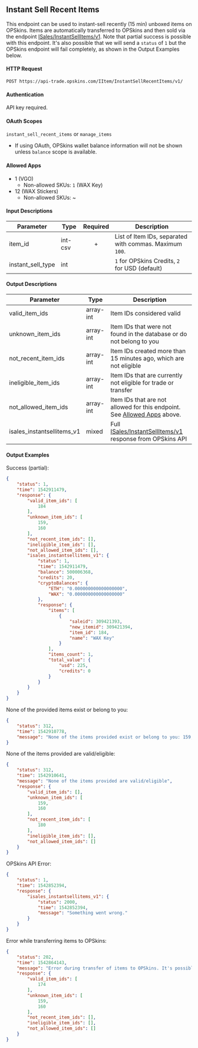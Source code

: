 ## Instant Sell Recent Items

This endpoint can be used to instant-sell recently (15 min) unboxed items on OPSkins. Items are automatically transferred to OPSkins and then sold via the endpoint [ISales/InstantSellItems/v1](https://docs.opskins.com/public/en.html#ISales_InstantSellItems_v1). Note that partial success is possible with this endpoint. It's also possible that we will send a `status` of `1` but the OPSkins endpoint will fail completely, as shown in the Output Examples below.

#### HTTP Request

`POST https://api-trade.opskins.com/IItem/InstantSellRecentItems/v1/`

#### Authentication

API key required.

#### OAuth Scopes
`instant_sell_recent_items` or `manage_items`
- If using OAuth, OPSkins wallet balance information will not be shown unless `balance` scope is available.

#### Allowed Apps
- 1 (VGO)
	- Non-allowed SKUs: `1` (WAX Key)
- 12 (WAX Stickers)
	- Non-allowed SKUs: ~

#### Input Descriptions

Parameter | Type | Required   | Description
--------- | -----| :--------: | -----------
item_id| int-csv | + | List of Item IDs, separated with commas. Maximum `100`.
instant_sell_type | int | | `1` for OPSkins Credits, `2` for USD (default)

#### Output Descriptions
Parameter | Type | Description
--------- | ---- | -----------
valid_item_ids | array-int | Item IDs considered valid
unknown_item_ids | array-int | Item IDs that were not found in the database or do not belong to you
not_recent_item_ids | array-int | Item IDs created more than 15 minutes ago, which are not eligible
ineligible_item_ids | array-int | Item IDs that are currently not eligible for trade or transfer
not_allowed_item_ids | array-int | Item IDs that are not allowed for this endpoint. See [Allowed Apps](/IItem/InstantSellRecentItems.md#allowed-apps) above.
isales_instantsellitems_v1 | mixed | Full [ISales/InstantSellItems/v1](https://docs.opskins.com/public/en.html#ISales_InstantSellItems_v1) response from OPSkins API

#### Output Examples
Success (partial):

```json
{
    "status": 1,
    "time": 1542911479,
    "response": {
        "valid_item_ids": [
            184
        ],
        "unknown_item_ids": [
            159,
            160
        ],
        "not_recent_item_ids": [],
        "ineligible_item_ids": [],
        "not_allowed_item_ids": [],
        "isales_instantsellitems_v1": {
            "status": 1,
            "time": 1542911479,
            "balance": 500006368,
            "credits": 20,
            "cryptoBalances": {
                "ETH": "0.000000000000000000",
                "WAX": "0.000000000000000000"
            },
            "response": {
                "items": [
                    {
                        "saleid": 309421393,
                        "new_itemid": 309421394,
                        "item_id": 184,
                        "name": "WAX Key"
                    }
                ],
                "items_count": 1,
                "total_value": {
                    "usd": 225,
                    "credits": 0
                }
            }
        }
    }
}
```

None of the provided items exist or belong to you:
```json
{
    "status": 312,
    "time": 1542910778,
    "message": "None of the items provided exist or belong to you: 159, 160"
}
```

None of the items provided are valid/eligible:
```json
{
    "status": 312,
    "time": 1542910641,
    "message": "None of the items provided are valid/eligible",
    "response": {
        "valid_item_ids": [],
        "unknown_item_ids": [
            159,
            160
        ],
        "not_recent_item_ids": [
            180
        ],
        "ineligible_item_ids": [],
        "not_allowed_item_ids": []
    }
}
```


OPSkins API Error:
```json
{
    "status": 1,
    "time": 1542852394,
    "response": {
        "isales_instantsellitems_v1": {
            "status": 2000,
            "time": 1542852394,
            "message": "Something went wrong."
        }
    }
}
```

Error while transferring items to OPSkins:
```json
{
    "status": 202,
    "time": 1542864143,
    "message": "Error during transfer of items to OPSkins. It's possible the items were transferred successfully.",
    "response": {
        "valid_item_ids": [
            174
        ],
        "unknown_item_ids": [
            159,
            160
        ],
        "not_recent_item_ids": [],
        "ineligible_item_ids": [],
        "not_allowed_item_ids": []
    }
}
```

